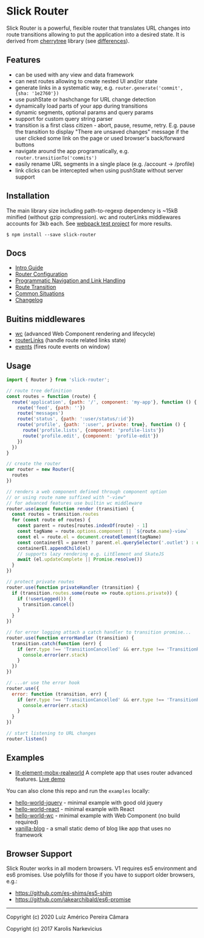 # Slick Router

Slick Router is a powerful, flexible router that translates URL changes into route transitions allowing to put the application into a desired state. It is derived from [cherrytree](https://github.com/QubitProducts/cherrytree) library (see [differences](docs/versions-differences.md)).

## Features

* can be used with any view and data framework
* can nest routes allowing to create nested UI and/or state
* generate links in a systematic way, e.g. `router.generate('commit', {sha: '1e2760'})`
* use pushState or hashchange for URL change detection
* dynamically load parts of your app during transitions
* dynamic segments, optional params and query params
* support for custom query string parser
* transition is a first class citizen - abort, pause, resume, retry. E.g. pause the transition to display "There are unsaved changes" message if the user clicked some link on the page or used browser's back/forward buttons
* navigate around the app programatically, e.g. `router.transitionTo('commits')`
* easily rename URL segments in a single place (e.g. /account -> /profile)
* link clicks can be intercepted when using pushState without server support


## Installation

The main library size including path-to-regexp dependency is ~15kB minified (without gzip compression).
wc and routerLinks middlewares accounts for 3kb each. See [webpack test project](examples/tree-shaking) for more results.

    $ npm install --save slick-router


## Docs

* [Intro Guide](docs/intro.md)
* [Router Configuration](docs/router-configuration.md)
* [Programmatic Navigation and Link Handling](docs/programmatic-navigation-and-link.md)
* [Route Transition](docs/route-transition.md)
* [Common Situations](docs/common-situations.md)
* [Changelog](CHANGELOG.md)


## Buitins middlewares

 * [wc](docs/middlewares/wc.md) (advanced Web Component rendering and lifecycle)
 * [routerLinks](docs/middlewares/router-links.md) (handle route related links state)
 * [events](docs/middlewares/events.md) (fires route events on window)

## Usage

```js
import { Router } from 'slick-router';

// route tree definition
const routes = function (route) {
  route('application', {path: '/', component: 'my-app'}, function () {
    route('feed', {path: ''})
    route('messages')
    route('status', {path: ':user/status/:id'})
    route('profile', {path: ':user', private: true}, function () {
      route('profile.lists', {component: 'profile-lists'})
      route('profile.edit', {component: 'profile-edit'})
    })
  })
}

// create the router
var router = new Router({
  routes
})

// renders a web component defined through component option
// or using route name suffixed with "-view"
// for advanced features use builtin wc middleware
router.use(async function render (transition) {
  const routes = transition.routes
  for (const route of routes) {
    const parent = routes[routes.indexOf(route) - 1]
    const tagName = route.options.component || `${route.name}-view`
    const el = route.el = document.createElement(tagName)
    const containerEl = parent ? parent.el.querySelector('.outlet') : document.body
    containerEl.appendChild(el)
    // supports lazy rendering e.g. LitElement and SkateJS
    await (el.updateComplete || Promise.resolve())
  }
})

// protect private routes
router.use(function privateHandler (transition) {
  if (transition.routes.some(route => route.options.private)) {
    if (!userLogged()) {
      transition.cancel()
    }
  }
})

// for error logging attach a catch handler to transition promise...
router.use(function errorHandler (transition) {
  transition.catch(function (err) {
    if (err.type !== 'TransitionCancelled' && err.type !== 'TransitionRedirected') {
      console.error(err.stack)
    }
  })
})

// ...or use the error hook
router.use({
  error: function (transition, err) {
    if (err.type !== 'TransitionCancelled' && err.type !== 'TransitionRedirected') {
      console.error(err.stack)
    }    
  }
})

// start listening to URL changes
router.listen()
```


## Examples

 * [lit-element-mobx-realworld](https://github.com/blikblum/lit-element-mobx-realworld-example-app) A complete app that uses router advanced features. [Live demo](https://blikblum.github.io/lit-element-mobx-realworld-example-app)

You can also clone this repo and run the `examples` locally:

* [hello-world-jquery](examples/hello-world-jquery) - minimal example with good old jquery
* [hello-world-react](hello-world-react) - minimal example with React
* [hello-world-wc](hello-world-react) - minimal example with Web Component (no build required)
* [vanilla-blog](examples/vanilla-blog) - a small static demo of blog like app that uses no framework

## Browser Support

Slick Router works in all modern browsers. V1 requires es5 environment and es6 promises. Use polyfills for those if you have to support older browsers, e.g.:

* https://github.com/es-shims/es5-shim
* https://github.com/jakearchibald/es6-promise

----

Copyright (c) 2020 Luiz Américo Pereira Câmara

Copyright (c) 2017 Karolis Narkevicius